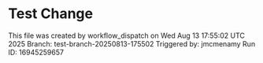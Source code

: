 # Test Change
This file was created by workflow_dispatch on Wed Aug 13 17:55:02 UTC 2025
Branch: test-branch-20250813-175502
Triggered by: jmcmenamy
Run ID: 16945259657
